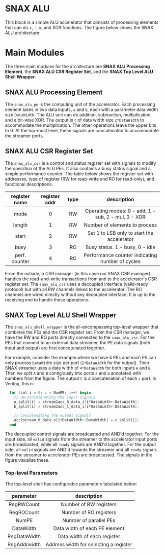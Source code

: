 # SNAX ALU

This block is a simple ALU accelerator that consists of processing elements that can do +, -, x, and XOR functions. The figure below shows the SNAX ALU architecture:


# Main Modules

The three main modules for the architecture are **SNAX ALU Processing Element**, the **SNAX ALU CSR Register Set**, and the **SNAX Top Level ALU Shell Wrapper**.


## SNAX ALU Processing Element

The `snax_alu_pe` is the computing unit of the accelerator. Each processing element takes in two data inputs, `a` and `b`, each with a parameter data width size `DataWidth`. The ALU unit can do addition, subtraction, multiplication, and a bit-wise XOR. The output is `c` of data width size `2*DataWidth` to accommodate the multiplication. The other operations leave the upper bits to 0. At the top-most level, these signals are concatenated to accommodate the streamer ports.

## SNAX ALU CSR Register Set

The `snax_alu_csr` is a control and status register set with signals to modify the operation of the ALU PEs. It also contains a busy status signal and a simple performance counter. The table below shows the register set with addresses, type of register (RW for read-write and RO for read-only), and functional descriptions.


|  register name  |  register addr  |   type  |                   description                       |
| :-------------: | :-------------: | :-----: |:--------------------------------------------------: |
|    mode         |       0         |   RW    | Operating modes: 0 - add, 1 - sub, 2 - mul, 3 - XOR |
|    length       |       1         |   RW    | Number of elements to process                       |
|    start        |       2         |   RW    | Set 1 to LSB only to start the accelerator          |
|    busy         |       3         |   RO    | Busy status. 1 - busy, 0 - idle                     |
|  perf. counter  |       4         |   RO    | Performance counter indicating number of cycles     |

From the outside, a CSR manager (in this case our SNAX CSR manager) handles the read-and-write transactions from and to the accelerator's CSR register set. The `snax_alu_csr` uses a decoupled interface (valid-ready protocol) but with all RW channels linked to the accelerator. The RO channels are wired directly without any decoupled interface. It is up to the receiving end to handle these operations.


## SNAX Top Level ALU Shell Wrapper

The `snax_alu_shell_wrapper` is the all-encompassing top-level wrapper that combines the PEs and the CSR register set. From the CSR manager, we have the RW and RO ports directly connected to the `snax_alu_csr`. For the PEs that connect to an external data streamer, the PE data signals (both input and output) are first concatenated together.

For example, consider the example where we have 4 PEs and each PE can only process `DataWidth` size per port (`2*DataWidth` for the output). Then SNAX streamer uses a data width of `4*DataWidth` for both inputs `A` and `B`. Then we split `A` and `B` contigiously into ports `a` and `b` annotated with numbers from the figure. The output `C` is a concatenation of each `c` port. In Verilog, this is:

```verilog
  for (int i = 0; i < NumPE; i++) begin
    // De-concatenating the input signals
    a_split[i] = stream2acc_0_data_i[i*DataWidth+:DataWidth];
    b_split[i] = stream2acc_1_data_i[i*DataWidth+:DataWidth];

    // Concatenating the output signals
    acc2stream_0_data_o[i*DataWidth+:DataWidth] = c_split[i];
  end
```
The decoupled control signals are broadcasted and AND'd together. For the input side, all `valid` signals from the streamer to the accelerator input ports are broadcasted, while all `ready` signals are AND'd together. For the output side, all `valid` signals are AND'd towards the streamer and all `ready` signals from the streamer to accelerator PEs are broadcasted. The signals in the figure visualize these.

### Top-level Parameters

The top-level shell has configurable parameters tabulated below:

|  parameter    |       description                      |
| :-----------: | :------------------------------------: |
|  RegRWCount   | Number of RW registers                 |
|  RegROCount   | Number of RO registers                 |
|  NumPE        | Number of parallel PEs                 |
|  DataWidth    | Data width of each PE element          |
|  RegDataWidth | Data width of each register            |
|  RegAddrwidth | Address width for selecting a register |
